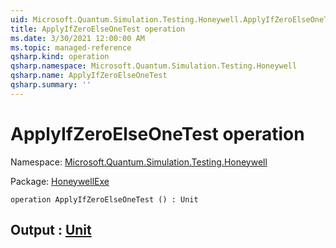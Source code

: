 ```yaml
---
uid: Microsoft.Quantum.Simulation.Testing.Honeywell.ApplyIfZeroElseOneTest
title: ApplyIfZeroElseOneTest operation
ms.date: 3/30/2021 12:00:00 AM
ms.topic: managed-reference
qsharp.kind: operation
qsharp.namespace: Microsoft.Quantum.Simulation.Testing.Honeywell
qsharp.name: ApplyIfZeroElseOneTest
qsharp.summary: ''
---
```


# ApplyIfZeroElseOneTest operation

Namespace: [Microsoft.Quantum.Simulation.Testing.Honeywell](xref:Microsoft.Quantum.Simulation.Testing.Honeywell)

Package: [HoneywellExe](https://nuget.org/packages/HoneywellExe)




```qsharp
operation ApplyIfZeroElseOneTest () : Unit
```


## Output : [Unit](xref:microsoft.quantum.lang-ref.unit)

